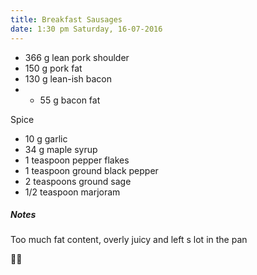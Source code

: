 ```yaml
---
title: Breakfast Sausages
date: 1:30 pm Saturday, 16-07-2016 
---
```

* 366 g lean pork shoulder
* 150 g pork fat
* 130 g lean-ish bacon 
* * 55 g bacon fat

Spice

* 10 g garlic
* 34 g maple syrup
* 1 teaspoon pepper flakes 
* 1 teaspoon ground black pepper 
* 2 teaspoons ground sage 
* 1/2 teaspoon marjoram

##### Notes
Too much fat content, overly juicy and left s lot in the pan


🔬🔬
